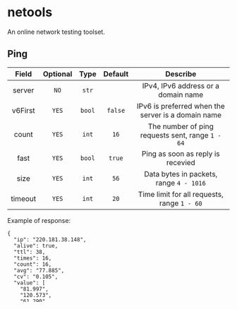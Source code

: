 # netools

An online network testing toolset.

## Ping

|  Field  | Optional |  Type  | Default |                      Describe                      |
|:-------:|:--------:|:------:|:-------:|:--------------------------------------------------:|
| server  |   `NO`   | `str`  |         |        IPv4, IPv6 address or a domain name         |
| v6First |  `YES`   | `bool` | `false` | IPv6 is preferred when the server is a domain name |
|  count  |  `YES`   | `int`  |  `16`   |  The number of ping requests sent, range `1 - 64`  |
|  fast   |  `YES`   | `bool` | `true`  |         Ping as soon as reply is recevied          |
|  size   |  `YES`   | `int`  |  `56`   |      Data bytes in packets, range `4 - 1016`       |
| timeout |  `YES`   | `int`  |  `20`   |    Time limit for all requests, range `1 - 60`     |


Example of response:

```
{
  "ip": "220.181.38.148",
  "alive": true,
  "ttl": 38,
  "times": 16,
  "count": 16,
  "avg": "77.885",
  "cv": "0.105",
  "value": [
    "81.997",
    "120.573",
    "61.290",
    "78.400",
    "78.623",
    "66.632",
    "77.715",
    "79.042",
    "88.348",
    "70.319",
    "74.119",
    "92.237",
    "75.648",
    "98.559",
    "83.566",
    "82.458"
  ]
}
```

## TCPing

|  Field  | Optional |  Type  | Default |                      Describe                      |
|:-------:|:--------:|:------:|:-------:|:--------------------------------------------------:|
| server  |   `NO`   | `str`  |         |        IPv4, IPv6 address or a domain name         |
|  port   |   `NO`   | `str`  |         |     TCP port for connection, range `1 - 65535`     |
| v6First |  `YES`   | `bool` | `false` | IPv6 is preferred when the server is a domain name |
|  count  |  `YES`   | `int`  |   `4`   | The number of tcp connection tried, range `1 - 16` |
| timeout |  `YES`   | `int`  |   `3`   |   Time limit for each connection, range `1 - 10`   |

Example of response:

```
{
  "ip": "8.210.148.24",
  "times": 4,
  "count": 4,
  "avg": "61.086",
  "cv": "0.148",
  "value": [
    "73.433",
    "61.607",
    "56.976",
    "52.327"
  ]
}
```

## TLSPing

WIP...

## HTTPing

WIP...

## DIG

WIP...

## DNSLookUp

WIP...

## MTR

WIP...

## TRACE

WIP...

## BestTrace

WIP...

